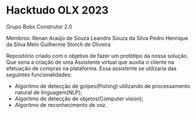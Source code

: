# Hacktudo OLX 2023

Grupo Bobx Construtor 2.0

Membros:
Renan Araújo de Souza
Leandro Souza da Silva
Pedro Henrique da Silva Melo
Guilherme Storch de Oliveira

Repositório criado com o objetivo de fazer um protótipo da nossa solução. Que seria a criação de uma Assistente virtual que auxilia o cliente na efetuação de compras na plataforma. Essa assistente se utilizaria das seguintes funcionalidades:
- Algoritmo de detecção de golpes(Pishing) utilizando de processamento natural de linguagem(NLP);
- Algoritmo de detecção de objetos(Computer vision);
- Algoritmo de reconhecimento de voz.
